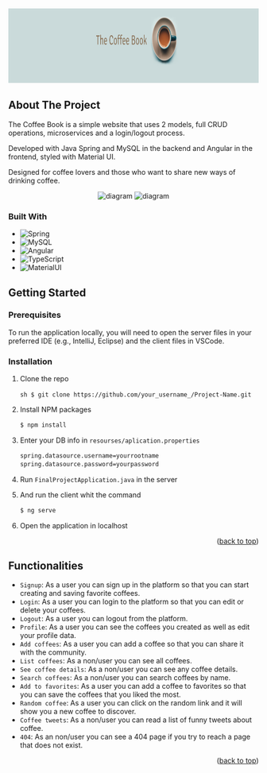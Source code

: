 <a name="readme-top"></a>

<!-- PROJECT LOGO -->
<br />
<div align="center">
    <img src="client/src/assets/banner-logo.png" alt="Logo" width="100%" height="150px">
</div>

<!-- ABOUT THE PROJECT -->
## About The Project

The Coffee Book is a simple website that uses 2 models, full CRUD operations, microservices and a login/logout process.

Developed with Java Spring and MySQL in the backend and Angular in the frontend, styled with Material UI.

Designed for coffee lovers and those who want to share new ways of drinking coffee.

<div align="center">
    <img src="https://res.cloudinary.com/drrxks8d9/image/upload/v1686169972/Coffee/usecase.diagram_gj9wlh.png" alt="diagram" width="400" height="600">
    <img src="https://res.cloudinary.com/drrxks8d9/image/upload/v1686169972/Coffee/class.diagram_pzguhs.png" alt="diagram" width="400" height="600">
</div>

### Built With

* ![Spring][Spring]
* ![MySQL][MySQL]
* ![Angular][Angular]
* ![TypeScript][TypeScript]
* ![MaterialUI][MaterialUI]

## Getting Started

### Prerequisites

To run the application locally, you will need to open the server files in your preferred IDE (e.g., IntelliJ, Eclipse) and the client files in VSCode.

### Installation

1. Clone the repo

   ```sh $ git clone https://github.com/your_username_/Project-Name.git ```
   
2. Install NPM packages
   ```sh
   $ npm install
   ```
3. Enter your DB info in `resourses/aplication.properties`
   ```md
   spring.datasource.username=yourrootname
   spring.datasource.password=yourpassword
   ```
4. Run `FinalProjectApplication.java` in the server
5. And run the client whit the command 
   ```sh
   $ ng serve
   ``` 
6. Open the application in localhost 

<p align="right">(<a href="#readme-top">back to top</a>)</p>


## Functionalities

-  `Signup`: As a user you can sign up in the platform so that you can start creating and saving favorite coffees.
-  `Login`: As a user you can login to the platform so that you can edit or delete your coffees.
-  `Logout`: As a user you can logout from the platform.
-  `Profile`: As a user you can see the coffees you created as well as edit your profile data.
-  `Add coffees`: As a user you can add a coffee so that you can share it with the community.
-  `List coffees`: As a non/user you can see all coffees.
-  `See coffee details`: As a non/user you can see any coffee details.
-  `Search coffees`: As a non/user you can search coffees by name.
-  `Add to favorites`: As a user you can add a coffee to favorites so that you can save the coffees that you liked the most.
-  `Random coffee`: As a user you can click on the random link and it will show you a new coffee to discover.
-  `Coffee tweets`: As a non/user you can read a list of funny tweets about coffee.
-  `404`: As an non/user you can see a 404 page if you try to reach a page that does not exist.



<p align="right">(<a href="#readme-top">back to top</a>)</p>



<!-- MARKDOWN LINKS & IMAGES -->
<!-- https://www.markdownguide.org/basic-syntax/#reference-style-links -->
[linkedin-url]: https://linkedin.com/in/othneildrew
[product-screenshot]: images/screenshot.png

[Spring]: https://img.shields.io/badge/Spring-6DB33F?style=for-the-badge&logo=spring&logoColor=white
[MySQL]: https://img.shields.io/badge/MySQL-4479A1?style=for-the-badge&logo=mysql&logoColor=white
[Angular]: https://img.shields.io/badge/Angular-DD0031?style=for-the-badge&logo=angular&logoColor=white
[TypeScript]: https://img.shields.io/badge/TypeScript-F7DF1E?style=for-the-badge&logo=typescript&logoColor=black
[MaterialUI]: https://img.shields.io/badge/Material%20UI-FF2D20?style=for-the-badge&logo=materialdesign&logoColor=white
